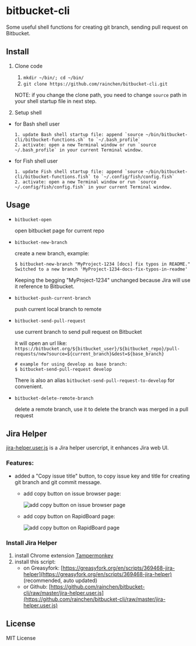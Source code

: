 # bitbucket-cli

Some useful shell functions for creating git branch, sending pull request on Bitbucket.

## Install

1. Clone code

    1. `mkdir ~/bin/; cd ~/bin/`
    2. `git clone https://github.com/rainchen/bitbucket-cli.git`
    
    NOTE: if you change the clone path, you need to change `source` path in your shell startup file in next step.

2. Setup shell

  - for Bash shell user

        1. update Bash shell startup file: append `source ~/bin/bitbucket-cli/bitbucket-functions.sh` to `~/.bash_profile`
        2. activate: open a new Terminal window or run `source ~/.bash_profile` in your current Terminal window.

  - for Fish shell user

        1. update Fish shell startup file: append `source ~/bin/bitbucket-cli/bitbucket-functions.fish` to `~/.config/fish/config.fish`
        2. activate: open a new Terminal window or run `source ~/.config/fish/config.fish` in your current Terminal window.

## Usage

* `bitbucket-open`

    open bitbucket page for current repo

* `bitbucket-new-branch`

    create a new branch, example:

    ```
    $ bitbucket-new-branch "MyProject-1234 [docs] fix typos in README."
    Switched to a new branch 'MyProject-1234-docs-fix-typos-in-readme'
    ```

    Keeping the begging "MyProject-1234" unchanged because Jira will use it reference to Bitbucket.


* `bitbucket-push-current-branch`

    push current local branch to remote


* `bitbucket-send-pull-request`

    use current branch to send pull request on Bitbucket

    it will open an url like: `https://bitbucket.org/${bitbucket_user}/${bitbucket_repo}/pull-requests/new?source=${current_branch}&dest=${base_branch}`

    ```
    # example for using develop as base branch:
    $ bitbucket-send-pull-request develop
    ```

    There is also an alias `bitbucket-send-pull-request-to-develop` for convenient.

* `bitbucket-delete-remote-branch`

    delete a remote branch, use it to delete the branch was merged in a pull request

## Jira Helper

[jira-helper.user.js]() is a Jira helper usercript, it enhances Jira web UI.

### Features:

* added a "Copy issue title" button, to copy issue key and title for creating git branch and git commit message.

    - add copy button on issue browser page:
    
        ![add copy button on issue browser page](https://user-images.githubusercontent.com/71397/41328743-4b7078a8-6efc-11e8-9886-2eef18e3441f.png)
    
    - add copy button on RapidBoard page:
    
        ![add copy button on RapidBoard page](https://user-images.githubusercontent.com/71397/41328760-6313a1c4-6efc-11e8-8ffe-b695f417e650.png)


### Install Jira Helper

1. install Chrome extension [Tampermonkey](https://chrome.google.com/webstore/detail/tampermonkey/dhdgffkkebhmkfjojejmpbldmpobfkfo)
2. install this script: 
    * on Greasyfork: [https://greasyfork.org/en/scripts/369468-jira-helper](https://greasyfork.org/en/scripts/369468-jira-helper) (recommended, auto updated) 
    * or Github: [https://github.com/rainchen/bitbucket-cli/raw/master/jira-helper.user.js](https://github.com/rainchen/bitbucket-cli/raw/master/jira-helper.user.js)

## License

MIT License



